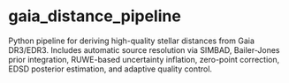 # gaia_distance_pipeline
Python pipeline for deriving high-quality stellar distances from Gaia DR3/EDR3. Includes automatic source resolution via SIMBAD, Bailer-Jones prior integration, RUWE-based uncertainty inflation, zero-point correction, EDSD posterior estimation, and adaptive quality control.
